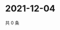 # 2021-12-04

共 0 条

<!-- BEGIN WEIBO -->
<!-- 最后更新时间 Sat Dec 04 2021 16:17:23 GMT+0800 (China Standard Time) -->

<!-- END WEIBO -->
